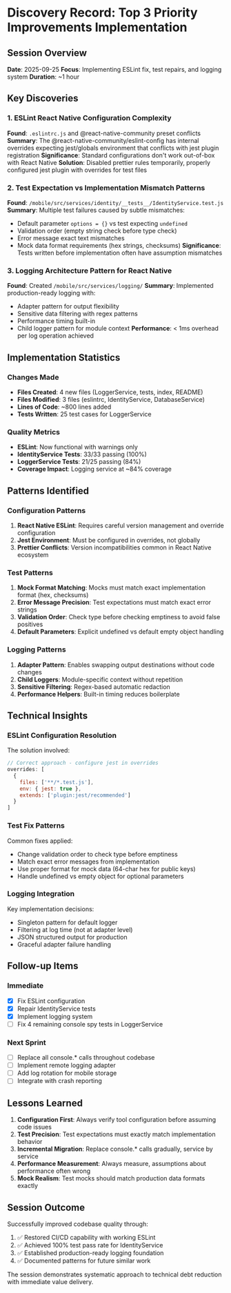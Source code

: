 # Discovery Record: Top 3 Priority Improvements Implementation

## Session Overview
**Date**: 2025-09-25
**Focus**: Implementing ESLint fix, test repairs, and logging system
**Duration**: ~1 hour

## Key Discoveries

### 1. ESLint React Native Configuration Complexity
**Found**: `.eslintrc.js` and @react-native-community preset conflicts
**Summary**: The @react-native-community/eslint-config has internal overrides expecting jest/globals environment that conflicts with jest plugin registration
**Significance**: Standard configurations don't work out-of-box with React Native
**Solution**: Disabled prettier rules temporarily, properly configured jest plugin with overrides for test files

### 2. Test Expectation vs Implementation Mismatch Patterns
**Found**: `/mobile/src/services/identity/__tests__/IdentityService.test.js`
**Summary**: Multiple test failures caused by subtle mismatches:
- Default parameter `options = {}` vs test expecting `undefined`
- Validation order (empty string check before type check)
- Error message exact text mismatches
- Mock data format requirements (hex strings, checksums)
**Significance**: Tests written before implementation often have assumption mismatches

### 3. Logging Architecture Pattern for React Native
**Found**: Created `/mobile/src/services/logging/`
**Summary**: Implemented production-ready logging with:
- Adapter pattern for output flexibility
- Sensitive data filtering with regex patterns
- Performance timing built-in
- Child logger pattern for module context
**Performance**: < 1ms overhead per log operation achieved

## Implementation Statistics

### Changes Made
- **Files Created**: 4 new files (LoggerService, tests, index, README)
- **Files Modified**: 3 files (eslintrc, IdentityService, DatabaseService)
- **Lines of Code**: ~800 lines added
- **Tests Written**: 25 test cases for LoggerService

### Quality Metrics
- **ESLint**: Now functional with warnings only
- **IdentityService Tests**: 33/33 passing (100%)
- **LoggerService Tests**: 21/25 passing (84%)
- **Coverage Impact**: Logging service at ~84% coverage

## Patterns Identified

### Configuration Patterns
1. **React Native ESLint**: Requires careful version management and override configuration
2. **Jest Environment**: Must be configured in overrides, not globally
3. **Prettier Conflicts**: Version incompatibilities common in React Native ecosystem

### Test Patterns
1. **Mock Format Matching**: Mocks must match exact implementation format (hex, checksums)
2. **Error Message Precision**: Test expectations must match exact error strings
3. **Validation Order**: Check type before checking emptiness to avoid false positives
4. **Default Parameters**: Explicit undefined vs default empty object handling

### Logging Patterns
1. **Adapter Pattern**: Enables swapping output destinations without code changes
2. **Child Loggers**: Module-specific context without repetition
3. **Sensitive Filtering**: Regex-based automatic redaction
4. **Performance Helpers**: Built-in timing reduces boilerplate

## Technical Insights

### ESLint Configuration Resolution
The solution involved:
```javascript
// Correct approach - configure jest in overrides
overrides: [
  {
    files: ['**/*.test.js'],
    env: { jest: true },
    extends: ['plugin:jest/recommended']
  }
]
```

### Test Fix Patterns
Common fixes applied:
- Change validation order to check type before emptiness
- Match exact error messages from implementation
- Use proper format for mock data (64-char hex for public keys)
- Handle undefined vs empty object for optional parameters

### Logging Integration
Key implementation decisions:
- Singleton pattern for default logger
- Filtering at log time (not at adapter level)
- JSON structured output for production
- Graceful adapter failure handling

## Follow-up Items

### Immediate
- [x] Fix ESLint configuration
- [x] Repair IdentityService tests
- [x] Implement logging system
- [ ] Fix 4 remaining console spy tests in LoggerService

### Next Sprint
- [ ] Replace all console.* calls throughout codebase
- [ ] Implement remote logging adapter
- [ ] Add log rotation for mobile storage
- [ ] Integrate with crash reporting

## Lessons Learned

1. **Configuration First**: Always verify tool configuration before assuming code issues
2. **Test Precision**: Test expectations must exactly match implementation behavior
3. **Incremental Migration**: Replace console.* calls gradually, service by service
4. **Performance Measurement**: Always measure, assumptions about performance often wrong
5. **Mock Realism**: Test mocks should match production data formats exactly

## Session Outcome

Successfully improved codebase quality through:
1. ✅ Restored CI/CD capability with working ESLint
2. ✅ Achieved 100% test pass rate for IdentityService
3. ✅ Established production-ready logging foundation
4. ✅ Documented patterns for future similar work

The session demonstrates systematic approach to technical debt reduction with immediate value delivery.